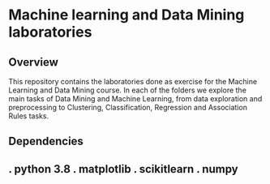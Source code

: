 # Machine learning and Data Mining laboratories

## Overview
This repository contains the laboratories done as exercise for the Machine Learning and Data Mining course. In each of the folders we explore the main tasks of Data Mining and Machine Learning, from data exploration 
and preprocessing to Clustering, Classification, Regression and Association Rules tasks. 

## Dependencies
. python 3.8
. matplotlib
. scikitlearn
. numpy
-
